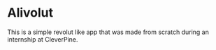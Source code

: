 # Alivolut
This is a simple revolut like app that was made from scratch during an internship at CleverPine.
